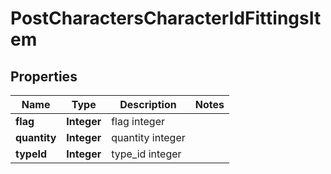 
# PostCharactersCharacterIdFittingsItem

## Properties
Name | Type | Description | Notes
------------ | ------------- | ------------- | -------------
**flag** | **Integer** | flag integer | 
**quantity** | **Integer** | quantity integer | 
**typeId** | **Integer** | type_id integer | 



